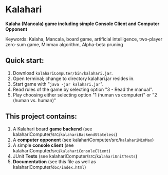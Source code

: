 # Kalahari
__Kalaha (Mancala) game including simple Console Client and Computer Opponent__

Keywords: Kalaha, Mancala, board game, artificial intelligence, two-player zero-sum game, Minmax algorithm, Alpha-beta pruning

## Quick start:
1. Download `kalahariComputer/bin/kalahari.jar`.
2. Open terminal; change to directory kalahari.jar resides in.
3. Start game with "`java -jar kalahari.jar`".
4. Read rules of the game by selecting option "3 - Read the manual".
5. Play choosing either selecting option "1 (human vs computer)" or "2 (human vs. human)"

## This project contains:
1. A Kalahari board __game backend__ (see kalahariComputer/src/`kalahariBackendStateless`)
2. A __computer opponent__ (see kalahariComputer/src/`kalahariMinMax`)
3. A simple __console client__ (see kalahariComputer/src/`kalahariConsoleClient`)
4. JUnit __Tests__ (see kalahariComputer/src/`kalahariUnitTests`)
5. __Documentation__ (see this file as well as kalahariComputer/`doc/index.html`)
